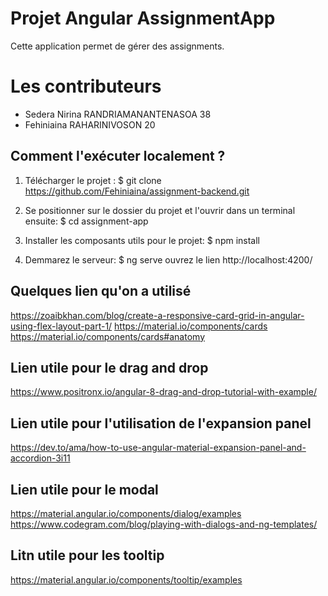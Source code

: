 # Projet Angular AssignmentApp  

Cette application permet de gérer des assignments. 

# Les contributeurs

- Sedera Nirina RANDRIAMANANTENASOA 38
- Fehiniaina RAHARINIVOSON 20

## Comment l'exécuter localement ?

1. Télécharger le projet  : 
$ git clone https://github.com/Fehiniaina/assignment-backend.git

3. Se positionner sur le dossier du projet et l'ouvrir dans un terminal ensuite:
$ cd assignment-app

3. Installer les composants utils pour le projet:
$ npm install
4. Demmarez le serveur:
$ ng serve
ouvrez le lien http://localhost:4200/
   
   
## Quelques lien qu'on a utilisé

https://zoaibkhan.com/blog/create-a-responsive-card-grid-in-angular-using-flex-layout-part-1/
https://material.io/components/cards
https://material.io/components/cards#anatomy

## Lien utile pour le drag and drop
https://www.positronx.io/angular-8-drag-and-drop-tutorial-with-example/

## Lien utile pour l'utilisation de l'expansion panel
https://dev.to/ama/how-to-use-angular-material-expansion-panel-and-accordion-3i11

## Lien utile pour le modal
https://material.angular.io/components/dialog/examples
https://www.codegram.com/blog/playing-with-dialogs-and-ng-templates/

## Litn utile pour les tooltip
https://material.angular.io/components/tooltip/examples
